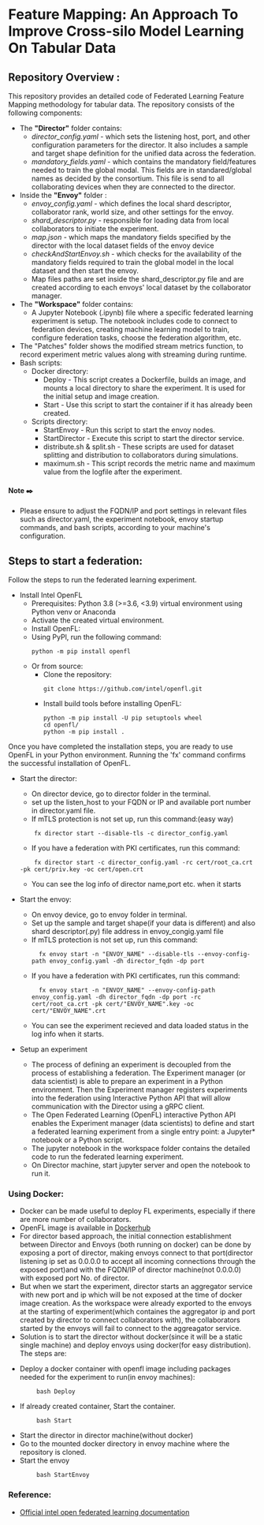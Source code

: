 # Feature Mapping: An Approach To Improve Cross-silo Model Learning On Tabular Data

## Repository Overview :
This repository provides an detailed code of Federated Learning Feature Mapping methodology for tabular data. The repository consists of the following components:
* The **"Director"** folder contains:
  - *director_config.yaml* - which sets the listening host, port, and other configuration parameters for the director. It also includes a sample and target shape definition for the unified data across the federation.
  - *mandatory_fields.yaml* - which contains the mandatory field/features needed to train the global modal. This fields are in standared/global names as decided by the consortium. This file is send to all collaborating devices when they are connected to the director.
* Inside the **"Envoy"** folder :
  - *envoy_config.yaml* - which defines the local shard descriptor, collaborator rank, world size, and other settings for the envoy.
  - *shard_descriptor.py* - responsible for loading data from local collaborators to initiate the experiment.
  - *map.json* - which maps the mandatory fields specified by the director with the local dataset fields of the envoy device
  - *checkAndStartEnvoy.sh* - which checks for the availability of the mandatory fields required to train the global model in the local dataset and then start the envoy.
  - Map files paths are set inside the shard_descriptor.py file and are created according to each envoys' local dataset by the collaborator manager.
* The **"Workspace"** folder contains:
  - A Jupyter Notebook (.ipynb) file where a specific federated learning experiment is setup. The notebook includes code to connect to federation devices, creating machine learning model to train, configure federation tasks, choose the federation algorithm, etc.
* The "Patches" folder shows the modified stream metrics function, to record experiment metric values along with streaming during runtime.
* Bash scripts:
    - Docker directory:
      * Deploy - This script creates a Dockerfile, builds an image, and mounts a local directory to share the experiment. It is used for the initial setup and             image creation.
      * Start -  Use this script to start the container if it has already been created.
    - Scripts directory:
        * StartEnvoy - Run this script to start the envoy nodes.
        * StartDirector - Execute this script to start the director service.
        * distribute.sh & split.sh - These scripts are used for dataset splitting and distribution to collaborators during simulations.
        * maximum.sh - This script records the metric name and maximum value from the logfile after the experiment.

####  Note  :black_nib: 
  * Please ensure to adjust the FQDN/IP and port settings in relevant files such as director.yaml, the experiment notebook, envoy startup commands, and bash scripts, according to your machine's configuration.


## Steps to start a federation:
Follow the steps to run the federated learning experiment.
* Install Intel OpenFL
  - Prerequisites: Python 3.8 (>=3.6, <3.9) virtual environment using Python venv or Anaconda
  -  Activate the created virtual environment.
  - Install OpenFL:
   * Using PyPl, run the following command:
       ```
       python -m pip install openfl
       ```
   * Or from source:
     - Clone the repository:
       ```
       git clone https://github.com/intel/openfl.git
       ```
     - Install build tools before installing OpenFL:
       ```
       python -m pip install -U pip setuptools wheel
       cd openfl/
       python -m pip install .
       ```
Once you have completed the installation steps, you are ready to use OpenFL in your Python environment. Running the 'fx' command confirms the successful installation of OpenFL. 

* Start the director:
  - On director device, go to director folder in the terminal.
  - set up the listen_host to your FQDN or IP and available port number in director.yaml file.
  - If mTLS protection is not set up, run this command:(easy way)
  ```
      fx director start --disable-tls -c director_config.yaml
  ```
  - If you have a federation with PKI certificates, run this command:
  ```
      fx director start -c director_config.yaml -rc cert/root_ca.crt -pk cert/priv.key -oc cert/open.crt
   ```
  - You can see the log info of director name,port etc. when it starts

* Start the envoy:
  - On envoy device, go to envoy folder in terminal.
  - Set up the sample and target shape(if your data is different) and also shard descriptor(.py) file address in envoy_congig.yaml file
  - If mTLS protection is not set up, run this command:
    ```
      fx envoy start -n "ENVOY_NAME" --disable-tls --envoy-config-path envoy_config.yaml -dh director_fqdn -dp port
    ```
  - If you have a federation with PKI certificates, run this command:
    ```
      fx envoy start -n "ENVOY_NAME" --envoy-config-path envoy_config.yaml -dh director_fqdn -dp port -rc cert/root_ca.crt -pk cert/"ENVOY_NAME".key -oc cert/"ENVOY_NAME".crt
    ```
   - You can see the experiment recieved and data loaded status in the log info when it starts.
  
* Setup an experiment
    - The process of defining an experiment is decoupled from the process of establishing a federation. The Experiment manager (or data scientist) is able to prepare an experiment in a Python environment. Then the Experiment manager registers experiments into the federation using Interactive Python API that will allow  communication with the Director using a gRPC client.
    - The Open Federated Learning (OpenFL) interactive Python API enables the Experiment manager (data scientists) to define and start a federated learning experiment from a single entry point: a Jupyter* notebook or a Python script.
    - The jupyter notebook in the workspace folder contains the detailed code to run the federated learning experiment.
    - On Director machine, start jupyter server and open the notebook to run it.

### Using Docker:
  - Docker can be made useful to deploy FL experiments, especially if there are more number of collaborators.
  - OpenFL image is available in [Dockerhub](https://hub.docker.com/r/intel/openfl)
  - For director based approach, the initial connection establishment between Director and Envoys (both running on docker) can be done by exposing a port of director, making envoys connect to that port(director listening ip set as 0.0.0.0 to accept all incoming connections through the exposed port)and with the FQDN/IP of director machine(not 0.0.0.0) with exposed port No. of director. 
  - But when we start the experiment, director starts an aggregator service with new port and ip which will be not exposed at the time of docker image creation. As the workspace were already exported to the envoys at the starting of experiment(which containes the aggregator ip and port created by director to connect collaborators with), the collaborators started by the envoys will fail to connect to the aggreagator service.
  - Solution is to start the director without docker(since it will be a static single machine) and deploy envoys using docker(for easy distribution). The steps are:
  * Deploy a docker container with openfl image including packages needed for the experiment to run(in envoy machines):
  ```
          bash Deploy
  ```
  * If already created container, Start the container.
  ```
          bash Start
  ```
  * Start the director in director machine(without docker)
  * Go to the mounted docker directory in envoy machine where the repository is cloned.
  * Start the envoy
  ```
          bash StartEnvoy
  ```

### Reference:
  - [Official intel open federated learning documentation](https://openfl.readthedocs.io/en/latest/index.html)

